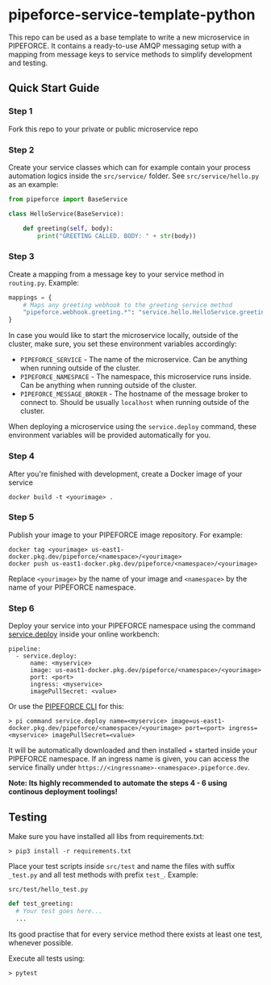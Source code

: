 # pipeforce-service-template-python

This repo can be used as a base template to write a new microservice in PIPEFORCE. It contains a ready-to-use AMQP
messaging setup with a mapping from message keys to service methods to simplify development and testing.

## Quick Start Guide

### Step 1

Fork this repo to your private or public microservice repo

### Step 2

Create your service classes which can for example contain your process automation logics inside the `src/service/`
folder. See `src/service/hello.py` as an example:

```python
from pipeforce import BaseService

class HelloService(BaseService):

    def greeting(self, body):
        print("GREETING CALLED. BODY: " + str(body))

```

### Step 3

Create a mapping from a message key to your service method in `routing.py`. Example:

```python
mappings = {
    # Maps any greeting webhook to the greeting service method
    "pipeforce.webhook.greeting.*": "service.hello.HelloService.greeting",
}
```

In case you would like to start the microservice locally, outside of the cluster, make sure, you set these environment
variables accordingly:

- `PIPEFORCE_SERVICE` - The name of the microservice. Can be anything when running outside of the cluster.
- `PIPEFORCE_NAMESPACE` - The namespace, this microservice runs inside. Can be anything when running outside of the cluster.
- `PIPEFORCE_MESSAGE_BROKER` - The hostname of the message broker to connect to. Should be usually `localhost` when running outside of the cluster.

When deploying a microservice using the `service.deploy` command, these environment variables will be provided
automatically for you.

### Step 4

After you're finished with development, create a Docker image of your service

```docker build -t <yourimage> .```

### Step 5

Publish your image to your PIPEFORCE image repository. For example:

```
docker tag <yourimage> us-east1-docker.pkg.dev/pipeforce/<namespace>/<yourimage>
docker push us-east1-docker.pkg.dev/pipeforce/<namespace>/<yourimage>
```

Replace `<yourimage>` by the name of your image and `<namespace>` by the name of your PIPEFORCE namespace.

### Step 6

Deploy your service into your PIPEFORCE namespace using the
command [service.deploy](https://pipeforce.github.io/docs/api/commands#servicedeploy) inside your online workbench:

``` 
pipeline:  
  - service.deploy:  
      name: <myservice>
      image: us-east1-docker.pkg.dev/pipeforce/<namespace>/<yourimage>
      port: <port>  
      ingress: <myservice>  
      imagePullSecret: <value> 
```

Or use the [PIPEFORCE CLI](https://github.com/logabit/pipeforce-cli) for this:

```
> pi command service.deploy name=<myservice> image=us-east1-docker.pkg.dev/pipeforce/<namespace>/<yourimage> port=<port> ingress=<myservice> imagePullSecret=<value> 
```

It will be automatically downloaded and then installed + started inside your PIPEFORCE namespace. If an ingress name is
given, you can access the service finally under ``https://<ingressname>-<namespace>.pipeforce.dev``.

**Note: Its highly recommended to automate the steps 4 - 6 using continous deployment toolings!**

## Testing

Make sure you have installed all libs from requirements.txt:

```
> pip3 install -r requirements.txt
```

Place your test scripts inside `src/test` and name the files with suffix `_test.py` and all test methods with
prefix `test_`. Example:

```
src/test/hello_test.py
```
```python
def test_greeting:
  # Your test goes here...
  ...
```

Its good practise that for every service method there exists at least one test, whenever possible.

Execute all tests using:

```
> pytest
```

